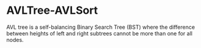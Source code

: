# AVLTree-AVLSort

AVL tree is a self-balancing Binary Search Tree (BST) where the difference between heights of left and right subtrees cannot be more than one for all nodes. 
